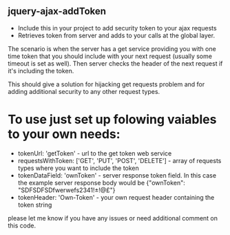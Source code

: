 ## jquery-ajax-addToken

* Include this in your project to add security token to your ajax requests
* Retrieves token from server and adds to your calls at the global layer.

The scenario is when the server has a get service providing you with one time token that you should include with your next request (usually some timeout is set as well). Then server checks the header of the next request if it's including the token. 

This should give a solution for hijacking get requests problem and for adding additional security to any other request types.

# To use just set up folowing vaiables to your own needs:  
* tokenUrl: 'getToken' - url to the get token web service
* requestsWithToken: ['GET', 'PUT', 'POST', 'DELETE'] - array of requests types where you want to include the token
* tokenDataField: 'ownToken' - server response token field. In this case the example server response body would be {"ownToken": "SDFSDFSDfwerwefs2341!±!@£"}
* tokenHeader: 'Own-Token' - your own request header containing the token string

please let me know if you have any issues or need additional comment on this code.
